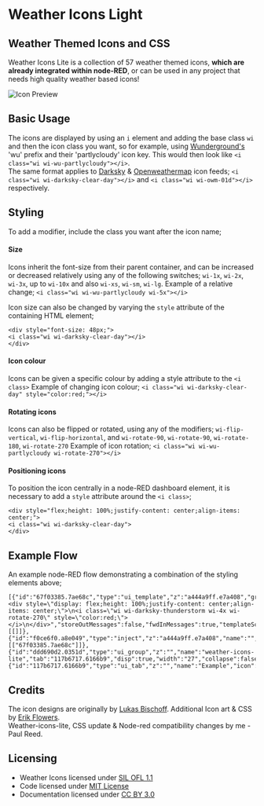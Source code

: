 # Weather Icons Light

## Weather Themed Icons and CSS

Weather Icons Lite is a collection of 57 weather themed icons, **which are already integrated within node-RED**, or can be used in any project that needs high quality weather based icons!

![Icon Preview](images/example.PNG)

## Basic Usage

The icons are displayed by using an `i` element and adding the base class `wi` and then the icon class you want, so for example, using [Wunderground's](https://www.wunderground.com/about/icons.asp) 'wu' prefix and their 'partlycloudy' icon key. This would then look like `<i class="wi wi-wu-partlycloudy"></i>`.  
The same format applies to [Darksky](https://darksky.net/dev/docs/faq#faq-api-features) & [Openweathermap](https://openweathermap.org/weather-conditions) icon feeds; `<i class="wi wi-darksky-clear-day"></i>` and `<i class="wi wi-owm-01d"></i>` respectively.

## Styling

To add a modifier, include the class you want after the icon name;

#### Size

Icons inherit the font-size from their parent container, and can be increased or decreased relatively using any of the following switches; `wi-1x`, `wi-2x`, `wi-3x`, up to `wi-10x` and also `wi-xs`, `wi-sm`, `wi-lg`.
Example of a relative change; `<i class="wi wi-wu-partlycloudy wi-5x"></i>`

Icon size can also be changed by varying the `style` attribute of the containing HTML element;

```
<div style="font-size: 48px;">
<i class="wi wi-darksky-clear-day"></i>
</div>
```

#### Icon colour

Icons can be given a specific colour by adding a style attribute to the `<i class>`
Example of changing icon colour; `<i class="wi wi-darksky-clear-day" style="color:red;"></i>`

#### Rotating icons

Icons can also be flipped or rotated, using any of the modifiers; `wi-flip-vertical`, `wi-flip-horizontal`, and `wi-rotate-90`, `wi-rotate-90`, `wi-rotate-180`, `wi-rotate-270`
Example of icon rotation; `<i class="wi wi-wu-partlycloudy wi-rotate-270"></i>`

#### Positioning icons

To position the icon centrally in a node-RED dashboard element, it is necessary to add a `style` attribute around the `<i class>`;

```
<div style="flex;height: 100%;justify-content: center;align-items: center;">
<i class="wi wi-darksky-clear-day">
</div>
```

## Example Flow

An example node-RED flow demonstrating a combination of the styling elements above;

```
[{"id":"67f03385.7ae68c","type":"ui_template","z":"a444a9ff.e7a408","group":"ddd690d2.0351d","name":"ui_template","order":2,"width":"5","height":"5","format":"<div style=\"display: flex;height: 100%;justify-content: center;align-items: center;\">\n<i class=\"wi wi-darksky-thunderstorm wi-4x wi-rotate-270\" style=\"color:red;\"></i>\n</div>","storeOutMessages":false,"fwdInMessages":true,"templateScope":"local","x":600,"y":1980,"wires":[[]]},{"id":"f0ce6f0.a8e049","type":"inject","z":"a444a9ff.e7a408","name":"","topic":"","payload":"","payloadType":"str","repeat":"5","crontab":"","once":true,"onceDelay":0.1,"x":440,"y":1980,"wires":[["67f03385.7ae68c"]]},{"id":"ddd690d2.0351d","type":"ui_group","z":"","name":"weather-icons-lite","tab":"117b6717.6166b9","disp":true,"width":"27","collapse":false},{"id":"117b6717.6166b9","type":"ui_tab","z":"","name":"Example","icon":"dashboard","order":7,"disabled":false,"hidden":false}]
```

## Credits

The icon designs are originally by [Lukas Bischoff](http://www.twitter.com/artill). Additional Icon art & CSS by [Erik Flowers](http://www.helloerik.com).  
Weather-icons-lite, CSS update & Node-red compatibility changes by me - Paul Reed.

## Licensing

* Weather Icons licensed under [SIL OFL 1.1](http://scripts.sil.org/OFL)
* Code licensed under [MIT License](http://opensource.org/licenses/mit-license.html)
* Documentation licensed under [CC BY 3.0](http://creativecommons.org/licenses/by/3.0)
